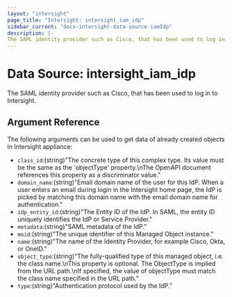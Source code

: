 ```yaml
---
layout: "intersight"
page_title: "Intersight: intersight_iam_idp"
sidebar_current: "docs-intersight-data-source-iamIdp"
description: |-
The SAML identity provider such as Cisco, that has been used to log in to Intersight.
---
```


# Data Source: intersight_iam_idp
The SAML identity provider such as Cisco, that has been used to log in to Intersight.
## Argument Reference
The following arguments can be used to get data of already created objects in Intersight appliance:
* `class_id`:(string)"The concrete type of this complex type. Its value must be the same as the 'objectType' property.\nThe OpenAPI document references this property as a discriminator value."
* `domain_name`:(string)"Email domain name of the user for this IdP. When a user enters an email during login in the Intersight home page, the IdP is picked by matching this domain name with the email domain name for authentication."
* `idp_entity_id`:(string)"The Entity ID of the IdP. In SAML, the entity ID uniquely identifies the IdP or Service Provider."
* `metadata`:(string)"SAML metadata of the IdP."
* `moid`:(string)"The unique identifier of this Managed Object instance."
* `name`:(string)"The name of the Identity Provider, for example Cisco, Okta, or OneID."
* `object_type`:(string)"The fully-qualified type of this managed object, i.e. the class name.\nThis property is optional. The ObjectType is implied from the URL path.\nIf specified, the value of objectType must match the class name specified in the URL path."
* `type`:(string)"Authentication protocol used by the IdP."

